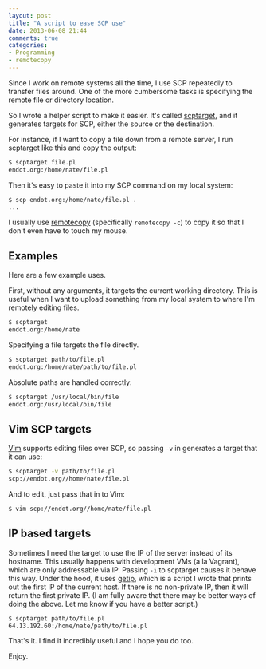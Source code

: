 ```yaml
---
layout: post
title: "A script to ease SCP use"
date: 2013-06-08 21:44
comments: true
categories: 
- Programming
- remotecopy
---
```


Since I work on remote systems all the time, I use SCP repeatedly to transfer files around.  One of the more cumbersome tasks is specifying the remote file or directory location.

So I wrote a helper script to make it easier.  It's called [scptarget](https://github.com/justone/dotfiles-personal/blob/personal/bin/scptarget), and it generates targets for SCP, either the source or the destination.

For instance, if I want to copy a file down from a remote server, I run scptarget like this and copy the output:

``` sh
$ scptarget file.pl
endot.org:/home/nate/file.pl
```

Then it's easy to paste it into my SCP command on my local system:

``` sh
$ scp endot.org:/home/nate/file.pl .
...
```

I usually use [remotecopy](/2011/12/04/remotecopy-copy-from-remote-terminals-into-your-local-clipboard/) (specifically `remotecopy -c`) to copy it so that I don't even have to touch my mouse.

## Examples

Here are a few example uses.

First, without any arguments, it targets the current working directory.  This is useful when I want to upload something from my local system to where I'm remotely editing files.

``` sh
$ scptarget
endot.org:/home/nate
```

Specifying a file targets the file directly.

``` sh
$ scptarget path/to/file.pl
endot.org:/home/nate/path/to/file.pl
```

Absolute paths are handled correctly:

``` sh
$ scptarget /usr/local/bin/file
endot.org:/usr/local/bin/file
```

## Vim SCP targets

[Vim](http://www.vim.org/) supports editing files over SCP, so passing `-v` in generates a target that it can use:

``` sh
$ scptarget -v path/to/file.pl
scp://endot.org//home/nate/file.pl
```

And to edit, just pass that in to Vim:

``` sh
$ vim scp://endot.org//home/nate/file.pl
```

## IP based targets

Sometimes I need the target to use the IP of the server instead of its hostname.  This usually happens with development VMs (a la Vagrant), which are only addressable via IP.  Passing `-i` to scptarget causes it behave this way.  Under the hood, it uses [getip](https://github.com/justone/dotfiles-personal/blob/personal/bin/getip), which is a script I wrote that prints out the first IP of the current host.  If there is no non-private IP, then it will return the first private IP.  (I am fully aware that there may be better ways of doing the above.  Let me know if you have a better script.)

``` sh
$ scptarget path/to/file.pl
64.13.192.60:/home/nate/path/to/file.pl
```

That's it.  I find it incredibly useful and I hope you do too.

Enjoy.
